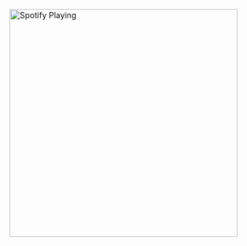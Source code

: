 [<img src="https://now-playing.nithin552.vercel.app/api/spotify-playing" alt="Spotify Playing" width="400" />](https://open.spotify.com/user/munna)







